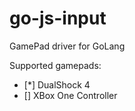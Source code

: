 # go-js-input

GamePad driver for GoLang

Supported gamepads:

- [*] DualShock 4
- [] XBox One Controller 